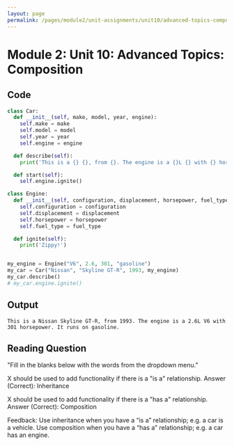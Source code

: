 ```yaml
---
layout: page
permalink: /pages/module2/unit-assignments/unit10/advanced-topics-composition.html
---
```


# Module 2: Unit 10: Advanced Topics: Composition

## Code

```python
class Car:
  def __init__(self, make, model, year, engine):
    self.make = make
    self.model = model
    self.year = year
    self.engine = engine

  def describe(self):
    print('This is a {} {}, from {}. The engine is a {}L {} with {} horsepower. It runs on {}.'.format(self.make, self.model, self.year, self.engine.displacement, self.engine.configuration, self.engine.horsepower, self.engine.fuel_type))

  def start(self):
    self.engine.ignite()

class Engine:
  def __init__(self, configuration, displacement, horsepower, fuel_type):
    self.configuration = configuration
    self.displacement = displacement
    self.horsepower = horsepower
    self.fuel_type = fuel_type

  def ignite(self):
    print('Zippy!')


my_engine = Engine("V6", 2.6, 301, "gasoline")
my_car = Car("Nissan", "Skyline GT-R", 1993, my_engine)
my_car.describe()
# my_car.engine.ignite()

```

## Output

```
This is a Nissan Skyline GT-R, from 1993. The engine is a 2.6L V6 with 301 horsepower. It runs on gasoline.
```

## Reading Question

"Fill in the blanks below with the words from the dropdown menu."

X should be used to add functionality if there is a "is a" relationship.
Answer (Correct): Inheritance

X should be used to add functionality if there is a "has a" relationship.
Answer (Correct): Composition

Feedback:
Use inheritance when you have a “is a” relationship; e.g. a car is a vehicle.
Use composition when you have a “has a” relationship; e.g. a car has an engine.
